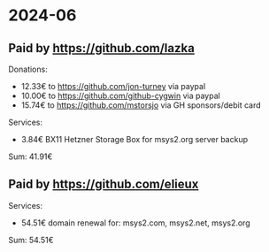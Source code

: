 # 2024-06

## Paid by https://github.com/lazka

Donations:

* 12.33€ to https://github.com/jon-turney via paypal
* 10.00€ to https://github.com/github-cygwin via paypal
* 15.74€ to https://github.com/mstorsjo via GH sponsors/debit card

Services:

* 3.84€ BX11 Hetzner Storage Box for msys2.org server backup

Sum: 41.91€

## Paid by https://github.com/elieux

Services:

* 54.51€ domain renewal for: msys2.com, msys2.net, msys2.org

Sum: 54.51€
